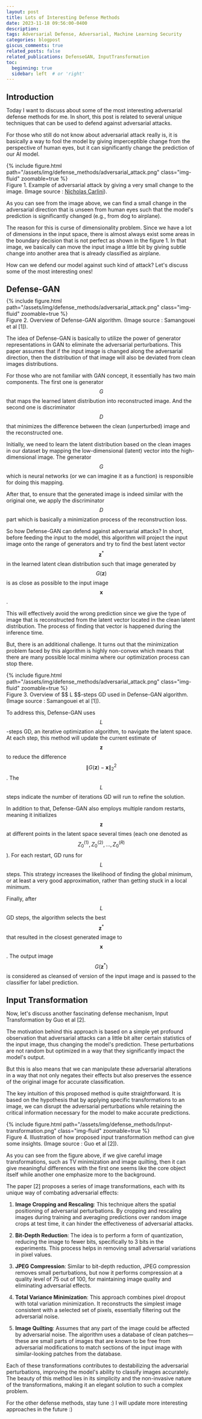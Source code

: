 ```yaml
---
layout: post
title: Lots of Interesting Defense Methods
date: 2023-11-18 09:56:00-0400
description:
tags: Adversarial Defense, Adversarial, Machine Learning Security
categories: blogpost
giscus_comments: true
related_posts: false
related_publications: DefenseGAN, InputTransformation
toc:
  beginning: true
  sidebar: left  # or 'right'
---
```


<style>
h2 {
    margin-top: 1.25em; /* Increased margin-top */
    margin-bottom: 0.5em;
}
h3 {
    margin-top: 1.0em; /* Added margin-top for h3 */
    margin-bottom: 0.5em;
}
</style>

## Introduction

Today I want to discuss about some of the most interesting adversarial defense methods for me. In short, this post is related to several unique techniques that can be used to defend against adversarial attacks.

For those who still do not know about adversarial attack really is, it is basically a way to fool the model by giving imperceptible change from the perspective of human eyes, but it can significantly change the prediction of our AI model.

<div class="row mt-4">
    <div class="col-12 col-lg mt-4 img-container">
        {% include figure.html path="/assets/img/defense_methods/adversarial_attack.png" class="img-fluid" zoomable=true %}
    </div>
</div>
<div class="caption text-center mb-4">
    Figure 1. Example of adversarial attack by giving a very small change to the image. (Image source : <a href="https://www.youtube.com/watch?v=-p2il-V-0fk&t=511s">Nicholas Carlini</a>).
</div>

As you can see from the image above, we can find a small change in the adversarial direction that is unseen from human eyes such that the model's prediction is significantly changed (e.g., from dog to airplane).

The reason for this is curse of dimensionality problem. Since we have a lot of dimensions in the input space, there is almost always exist some areas in the boundary decision that is not perfect as shown in the figure 1. In that image, we basically can move the input image a little bit by giving subtle change into another area that is already classified as airplane.

How can we defend our model against such kind of attack? Let's discuss some of the most interesting ones!

## Defense-GAN

<div class="row mt-4">
    <div class="col-12 col-lg mt-4 img-container">
        {% include figure.html path="/assets/img/defense_methods/adversarial_attack.png" class="img-fluid" zoomable=true %}
    </div>
</div>
<div class="caption text-center mb-4">
    Figure 2. Overview of Defense-GAN algorithm. (Image source : Samangouei et al [1]).
</div>

The idea of Defense-GAN is basically to utilize the power of generator representations in GAN to eliminate the adversarial perturbations. This paper assumes that if the input image is changed along the adversarial direction, then the distribution of that image will also be deviated from clean images distributions.

For those who are not familiar with GAN concept, it essentially has two main components. The first one is generator $$ G $$ that maps the learned latent distribution into reconstructed image. And the second one is discriminator $$ D $$ that minimizes the difference between the clean (unperturbed) image and the reconstructed one.

Initially, we need to learn the latent distribution based on the clean images in our dataset by mapping the low-dimensional (latent) vector into the high-dimensional image. The generator $$ G $$ which is neural networks (or we can imagine it as a function) is responsible for doing this mapping.

After that, to ensure that the generated image is indeed similar with the original one, we apply the discriminator $$ D $$ part which is basically a minimization process of the reconstruction loss.

So how Defense-GAN can defend against adversarial attacks? In short, before feeding the input to the model, this algorithm will project the input image onto the range of generators and try to find the best latent vector $$ \mathbf{z}^* $$ in the learned latent clean distribution such that image generated by $$ G(\mathbf{z}) $$ is as close as possible to the input image $$ \mathbf{x} $$.

This will effectively avoid the wrong prediction since we give the type of image that is reconstructed from the latent vector located in the clean latent distribution. The process of finding that vector is happened during the inference time.

But, there is an additional challenge. It turns out that the minimization problem faced by this algorithm is highly non-convex which means that there are many possible local minima where our optimization process can stop there.

<div class="row mt-4">
    <div class="col-12 col-lg mt-4 img-container">
        {% include figure.html path="/assets/img/defense_methods/adversarial_attack.png" class="img-fluid" zoomable=true %}
    </div>
</div>
<div class="caption text-center mb-4">
    Figure 3. Overview of $$ L $$-steps GD used in Defense-GAN algorithm. (Image source : Samangouei et al [1]).
</div>

To address this, Defense-GAN uses $$ L $$-steps GD, an iterative optimization algorithm, to navigate the latent space. At each step, this method will update the current estimate of $$ \mathbf{z} $$ to reduce the difference $$ \|G(\mathbf{z})-\mathbf{x}\|_{2}^{2} $$. The $$ L $$ steps indicate the number of iterations GD will run to refine the solution.

In addition to that, Defense-GAN also employs multiple random restarts, meaning it initializes $$ \mathbf{z} $$ at different points in the latent space several times (each one denoted as $$ Z_0^{(1)}, Z_0^{(2)}, ..., Z_0^{(R)} $$). For each restart, GD runs for $$ L $$ steps. This strategy increases the likelihood of finding the global minimum, or at least a very good approximation, rather than getting stuck in a local minimum.

Finally, after $$ L $$ GD steps, the algorithm selects the best $$ \mathbf{z}^* $$ that resulted in the closest generated image to $$ \mathbf{x} $$. The output image $$ G(\mathbf{z}^*) $$ is considered as cleansed of version of the input image and is passed to the classifier for label prediction.

## Input Transformation

Now, let's discuss another fascinating defense mechanism, Input Transformation by Guo et al [2]. 

The motivation behind this approach is based on a simple yet profound observation that adversarial attacks can a little bit alter certain statistics of the input image, thus changing the model's prediction. These perturbations are not random but optimized in a way that they significantly impact the model's output. 

But this is also means that we can manipulate these adversarial alterations in a way that not only negates their effects but also preserves the essence of the original image for accurate classification.

The key intuition of this proposed method is quite straightforward. It is based on the hypothesis that by applying specific transformations to an image, we can disrupt the adversarial perturbations while retaining the critical information necessary for the model to make accurate predictions.

<div class="row mt-4">
    <div class="col-12 col-lg mt-4 img-container">
        {% include figure.html path="/assets/img/defense_methods/Input-transformation.png" class="img-fluid" zoomable=true %}
    </div>
</div>
<div class="caption text-center mb-4">
    Figure 4. Illustration of how proposed input transformation method can give some insights. (Image source : Guo et al [2]).
</div>

As you can see from the figure above, if we give careful image transformations, such as TV minimization and image quilting, then it can give meaningful differences with the first one seems like the core object itself while another one emphasize more to the background.

The paper [2] proposes a series of image transformations, each with its unique way of combating adversarial effects:

1. **Image Cropping and Rescaling**: This technique alters the spatial positioning of adversarial perturbations. By cropping and rescaling images during training and averaging predictions over random image crops at test time, it can hinder the effectiveness of adversarial attacks.

2. **Bit-Depth Reduction**: The idea is to perform a form of quantization, reducing the image to fewer bits, specifically to 3 bits in the experiments. This process helps in removing small adversarial variations in pixel values.

3. **JPEG Compression**: Similar to bit-depth reduction, JPEG compression removes small perturbations, but now it performs compression at a quality level of 75 out of 100, for maintaining image quality and eliminating adversarial effects.

4. **Total Variance Minimization**: This approach combines pixel dropout with total variation minimization. It reconstructs the simplest image consistent with a selected set of pixels, essentially filtering out the adversarial noise.

5. **Image Quilting**: Assumes that any part of the image could be affected by adversarial noise. The algorithm uses a database of clean patches—these are small parts of images that are known to be free from adversarial modifications to match sections of the input image with similar-looking patches from the database.

Each of these transformations contributes to destabilizing the adversarial perturbations, improving the model's ability to classify images accurately. The beauty of this method lies in its simplicity and the non-invasive nature of the transformations, making it an elegant solution to such a complex problem.

For the other defense methods, stay tune :) I will update more interesting approaches in the future :)